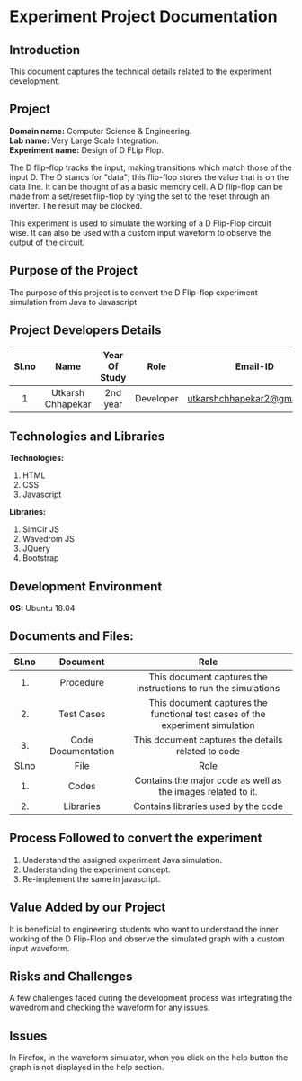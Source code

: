 # Experiment Project Documentation

## Introduction

This document captures the technical details related to the experiment development.

## Project 
**Domain name:** Computer Science & Engineering.    
**Lab name:** Very Large Scale Integration.    
**Experiment name:** Design of D FLip Flop.    

The D flip-flop tracks the input, making transitions which match those of the input D. The D stands for "data"; this flip-flop stores the value that is on the data line. It can be thought of as a basic memory cell. A D flip-flop can be made from a set/reset flip-flop by tying the set to the reset through an inverter. The result may be clocked.    

This experiment is used to simulate the working of a D Flip-Flop circuit wise. It can also be used with a custom input waveform to observe the output of the circuit.

## Purpose of the Project

The purpose of this project is to convert the D Flip-flop experiment simulation from Java to Javascript

## Project Developers Details

| Sl.no |        Name       | Year Of Study |    Role   |           Email-ID          | Github handle |
|:-----:|:-----------------:|:-------------:|:---------:|:---------------------------:|:-------------:|
| 1     | Utkarsh Chhapekar | 2nd year      | Developer | utkarshchhapekar2@gmail.com | Utkichaps     |

## Technologies and Libraries

**Technologies:** 
1. HTML  
2. CSS  
3. Javascript  

**Libraries:**  
1. SimCir JS  
2. Wavedrom JS  
3. JQuery  
4. Bootstrap  

## Development Environment

**OS:** Ubuntu 18.04

## Documents and Files:

| Sl.no |      Document      |                                      Role                                      |
|:-----:|:------------------:|:------------------------------------------------------------------------------:|
| 1.    | Procedure          | This document captures the instructions to run the simulations                 |
| 2.    | Test Cases         | This document captures the functional test cases of the  experiment simulation |
| 3.    | Code Documentation | This document captures the details related to code                             |
| Sl.no |        File        |                                      Role                                      |
| 1.    | Codes              | Contains the major code as well as the images related to it.                   |
| 2.    | Libraries          | Contains libraries used by the code                                            |

## Process Followed to convert the experiment 

1. Understand the assigned experiment Java simulation.
2. Understanding the experiment concept.
3. Re-implement the same in javascript.

## Value Added by our Project

It is beneficial to engineering students who want to understand the inner working of the D Flip-Flop and observe the simulated graph with a custom input waveform.

## Risks and Challenges

A few challenges faced during the development process was integrating the wavedrom and checking the waveform for any issues.

## Issues

In Firefox, in the waveform simulator, when you click on the help button the graph is not displayed in the help section.


